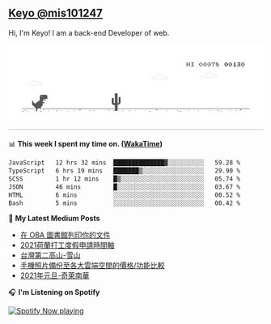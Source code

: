 ## [Keyo @mis101247](https://github.com/mis101247/mis101247.github.io)

Hi, I'm Keyo! I am a back-end Developer of web. 


![image](https://github.com/mis101247/mis101247/blob/master/dino.gif)

📊 **This week I spent my time on. ([WakaTime](https://wakatime.com/@66242878-3a41-446c-852d-cafde411a834))**
<!--START_SECTION:waka-->

```text
JavaScript   12 hrs 32 mins  ██████████████▓░░░░░░░░░░   59.28 %
TypeScript   6 hrs 19 mins   ███████▒░░░░░░░░░░░░░░░░░   29.90 %
SCSS         1 hr 12 mins    █▒░░░░░░░░░░░░░░░░░░░░░░░   05.74 %
JSON         46 mins         █░░░░░░░░░░░░░░░░░░░░░░░░   03.67 %
HTML         6 mins          ░░░░░░░░░░░░░░░░░░░░░░░░░   00.52 %
Bash         5 mins          ░░░░░░░░░░░░░░░░░░░░░░░░░   00.42 %
```

<!--END_SECTION:waka-->

📕 **My Latest Medium Posts**

<!-- BLOG-POST-LIST:START -->
- [在 OBA 圖書館列印你的文件](https://medium.com/mis101247/%E5%9C%A8-oba-%E5%9C%96%E6%9B%B8%E9%A4%A8%E5%88%97%E5%8D%B0%E4%BD%A0%E7%9A%84%E6%96%87%E4%BB%B6-6bc61fda37cd?source=rss-1d2d8876197b------2)
- [2021荷蘭打工度假申請時間軸](https://medium.com/mis101247/2021%E8%8D%B7%E8%98%AD%E6%89%93%E5%B7%A5%E5%BA%A6%E5%81%87%E7%94%B3%E8%AB%8B%E6%99%82%E9%96%93%E8%BB%B8-a2e781bd2043?source=rss-1d2d8876197b------2)
- [台灣第二高山-雪山](https://medium.com/mis101247/%E5%8F%B0%E7%81%A3%E7%AC%AC%E4%BA%8C%E9%AB%98%E5%B1%B1-%E9%9B%AA%E5%B1%B1-8b5d45c07c9?source=rss-1d2d8876197b------2)
- [手機照片備份至各大雲端空間的價格/功能比較](https://medium.com/mis101247/%E6%89%8B%E6%A9%9F%E7%85%A7%E7%89%87%E5%82%99%E4%BB%BD%E8%87%B3%E5%90%84%E5%A4%A7%E9%9B%B2%E7%AB%AF%E7%A9%BA%E9%96%93%E7%9A%84%E5%83%B9%E6%A0%BC-%E5%8A%9F%E8%83%BD%E6%AF%94%E8%BC%83-afb645455b6b?source=rss-1d2d8876197b------2)
- [2021年元旦-奇萊南華](https://medium.com/mis101247/2021%E5%B9%B4%E5%85%83%E6%97%A6-%E5%A5%87%E8%90%8A%E5%8D%97%E8%8F%AF-6168f2d92ef3?source=rss-1d2d8876197b------2)
<!-- BLOG-POST-LIST:END -->

🎧 **I'm Listening on Spotify**

[<img src="https://spotify-now-playing-nu.vercel.app/api/spotify-playing" alt="Spotify Now playing" width="50%" />](https://open.spotify.com/user/21dqdh3gswmbyofjbihypdqba)
